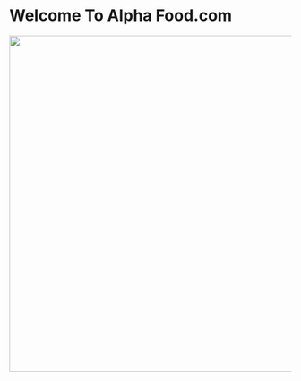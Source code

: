 <!DOCTYPE html>
<html>
<head>
<title>Alpha Food.com</title>
</head>
<body>
 
<h1><b><centre>Welcome To Alpha Food.com </centre></b></h1>
<img src="red.png" width="1500" height="600">
<p></p>
 
</body>
</html>

